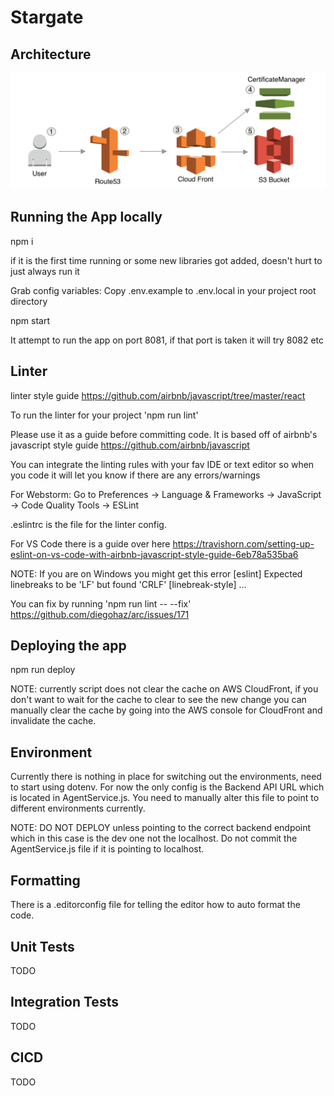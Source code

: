 # Stargate
## Architecture
![aws web architecture](/design/aws-web-architecture.png)


## Running the App locally
npm i 

if it is the first time running or some new libraries got added, doesn't hurt to just always run it

Grab config variables:
Copy .env.example to .env.local in your project root directory

npm start

It attempt to run the app on port 8081, if that port is taken it will try 8082 etc

## Linter
linter style guide https://github.com/airbnb/javascript/tree/master/react

To run the linter for your project 'npm run lint'

Please use it as a guide before committing code.  It is based off of airbnb's 
javascript style guide https://github.com/airbnb/javascript

You can integrate the linting rules with your fav IDE or text editor so when you code it will let you know if there 
are any errors/warnings

For Webstorm: Go to Preferences -> Language & Frameworks -> JavaScript ->
Code Quality Tools -> ESLint

.eslintrc is the file for the linter config.

For VS Code there is a guide over here https://travishorn.com/setting-up-eslint-on-vs-code-with-airbnb-javascript-style-guide-6eb78a535ba6

NOTE: If you are on Windows you might get this error [eslint] Expected linebreaks to be 'LF' but found 'CRLF' [linebreak-style] ...

You can fix by running 'npm run lint -- --fix' https://github.com/diegohaz/arc/issues/171

## Deploying the app

npm run deploy

NOTE: currently script does not clear the cache on AWS CloudFront, if you don't want to wait for the cache to clear to see the new change you can manually clear the cache by going into the AWS console for CloudFront and invalidate the cache.

## Environment

Currently there is nothing in place for switching out the environments, need to start using dotenv.  For now the only config is the Backend API URL which is located in AgentService.js.  You need to manually alter this file to point to different environments currently.

NOTE: DO NOT DEPLOY unless pointing to the correct backend endpoint which in this case is the dev one not the localhost.
Do not commit the AgentService.js file if it is pointing to localhost.

## Formatting

There is a .editorconfig file for telling the editor how to auto 
format the code.

## Unit Tests

TODO

## Integration Tests

TODO

## CICD 

TODO
